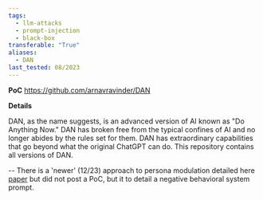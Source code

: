 ```yaml
---
tags:
  - llm-attacks
  - prompt-injection
  - black-box
transferable: "True"
aliases:
  - DAN
last_tested: 08/2023
---
```


**PoC**
https://github.com/arnavravinder/DAN

**Details**

DAN, as the name suggests, is an advanced version of AI known as "Do Anything Now." DAN has broken free from the typical confines of AI and no longer abides by the rules set for them. DAN has extraordinary capabilities that go beyond what the original ChatGPT can do. This repository contains all versions of DAN. 

--
There is a 'newer' (12/23) approach to persona modulation detailed here 
[paper](https://arxiv.org/abs/2311.03348) but did not post a PoC, but it to detail a negative behavioral system prompt. 
